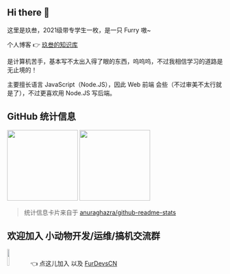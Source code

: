 ## Hi there 👋

这里是玖叁，2021级带专学生一枚，是一只 Furry 嗷~

个人博客 👉 [玖叁的知识库](https://fur93.icu)

是计算机苦手，基本写不太出入得了眼的东西，呜呜呜，不过我相信学习的道路是无止境的！

主要擅长语言 JavaScript（Node.JS），因此 Web 前端 会些（不过审美不太行就是了），不过更喜欢用 Node.JS 写后端。

## GitHub 统计信息

[<img style="height:165px;" src="https://github-readme-stats.vercel.app/api?username=colour93&theme=github_dark&show_icons=true&locale=cn" />](https://github.com/colour93)
[<img style="height:165px;" src="https://github-readme-stats.vercel.app/api/top-langs/?username=colour93&theme=github_dark&show_icons=true&locale=cn&layout=compact" />](https://github.com/colour93)

> 统计信息卡片来自于 [anuraghazra/github-readme-stats](https://github.com/anuraghazra/github-readme-stats)

## 欢迎加入 小动物开发/运维/搞机交流群

[<img style="width:10%;" src="https://p.qlogo.cn/gh/662083628/662083628/0"/>](https://dev.furl.ltd) 👈 点这儿加入 以及 [FurDevsCN](https://github.com/FurDevsCN)
